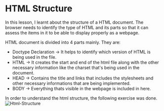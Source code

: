 # HTML Structure

In this lesson, I learnt about the structure of a HTML document. The browser needs to identify the type of HTML and its parts so that it can assess the items in it to be able to display properly as a webpage.

HTML document is divided into 4 parts mainly. They are:
- Doctype Declaration -> It helps to identify which version of HTML is being used in the file.
- HTML -> It creates the start and end of the html file along with the other necessary information like the charset that's being used in the document.
- HEAD -> Contains the title and links that includes the stylesheets and other necessary informations that are being implemented.
- BODY -> Everything thats visible in the webpage is included in here.

In order to understand the html structure, the following exercise was done.
![Html-Structure](https://github.com/Kabins-WorkSpace/LearningHtml/assets/149599791/056196d7-0b66-44f6-905f-8e2bf43bc8d9)
